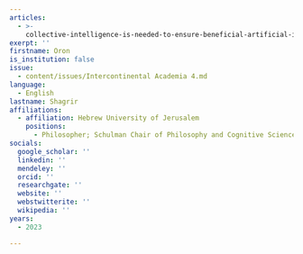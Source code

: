 ```yaml
---
articles:
  - >-
    collective-intelligence-is-needed-to-ensure-beneficial-artificial-intelligence
exerpt: ''
firstname: Oron
is_institution: false
issue:
  - content/issues/Intercontinental Academia 4.md
language:
  - English
lastname: Shagrir
affiliations:
  - affiliation: Hebrew University of Jerusalem
    positions:
      - Philosopher; Schulman Chair of Philosophy and Cognitive Science
socials:
  google_scholar: ''
  linkedin: ''
  mendeley: ''
  orcid: ''
  researchgate: ''
  website: ''
  webstwitterite: ''
  wikipedia: ''
years:
  - 2023

---
```


